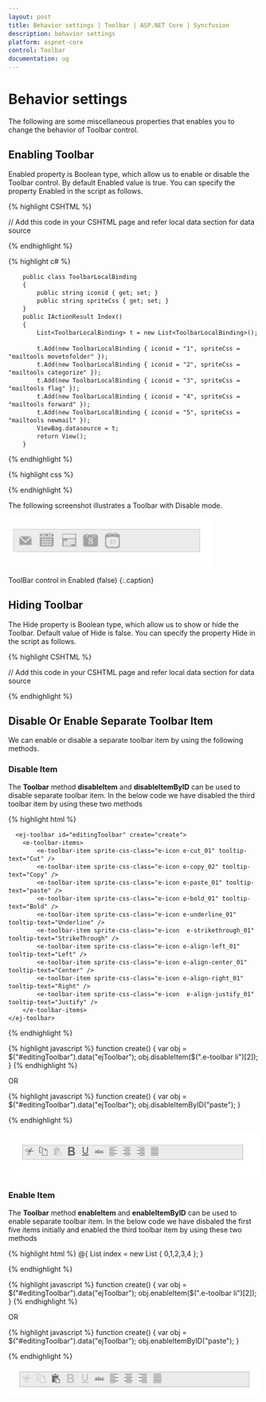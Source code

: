 ```yaml
---
layout: post
title: Behavior settings | Toolbar | ASP.NET Core | Syncfusion
description: behavior settings
platform: aspnet-core
control: Toolbar
documentation: ug
---
```


# Behavior settings

The following are some miscellaneous properties that enables you to change the behavior of Toolbar control.

## Enabling Toolbar

Enabled property is Boolean type, which allow us to enable or disable the Toolbar control. By default Enabled value is true. You can specify the property Enabled in the script as follows.

{% highlight CSHTML %}

// Add this code in your CSHTML page and refer local data section for data source

<ej-toolbar id="toolbar" width="250px" enabled="false" dataSource="ViewBag.datasource">
    <e-toolbar-fields id="iconid" sprite-css-class="spriteCss">
</ej-toolbar>

{% endhighlight %}

{% highlight c# %}

        public class ToolbarLocalBinding
        {
            public string iconid { get; set; }
            public string spriteCss { get; set; }
        }
        public IActionResult Index()
        {
            List<ToolbarLocalBinding> t = new List<ToolbarLocalBinding>();

            t.Add(new ToolbarLocalBinding { iconid = "1", spriteCss = "mailtools movetofolder" });
            t.Add(new ToolbarLocalBinding { iconid = "2", spriteCss = "mailtools categorize" });
            t.Add(new ToolbarLocalBinding { iconid = "3", spriteCss = "mailtools flag" });
            t.Add(new ToolbarLocalBinding { iconid = "4", spriteCss = "mailtools forward" });
            t.Add(new ToolbarLocalBinding { iconid = "5", spriteCss = "mailtools newmail" });
            ViewBag.datasource = t;
            return View();
        }

{% endhighlight %}

{% highlight css %}

<style type="text/css" class="cssStyles">
.e-tooltxt .mailtools {
        background-image: url('../Content/images/maild.png');
    }
    .e-tooltxt .mailtools {
        display: block;
        background-image: url('../Content/images/maill.png');
        height: 24px;
        width: 24px;
        background-repeat: no-repeat;
    }
    .e-tooltxt:hover .mailtools, .darktheme .cols-sample-area .e-tooltxt:hover .mailtools {
        background-image: url('../Content/images/mailh.png');
    }
    .mailtools.movetofolder {
        background-position: -12px -40px;
    }
    .mailtools.categorize {
        background-position: -14px -248px;
    }
    .mailtools.flag {
        background-position: -13px -282px;
    }
    .mailtools.forward {
        background-position: -14px -314px;
    }
    .mailtools.newmail {
        background-position: -14px -348px;
    }
    .frame {
        height: 280px;
        width: 695px;
        border-radius: none;
        margin-left: 0;
        margin-top: 40px;
        padding: 0;
    }
    .control {
        margin: 120px 200px 0;
    }
</style>

{% endhighlight %}

The following screenshot illustrates a Toolbar with Disable mode.

![](Behavior-settings_images/Behavior-settings_img1.png)

ToolBar control in Enabled (false)
{:.caption}

## Hiding Toolbar 

The Hide property is Boolean type, which allow us to show or hide the Toolbar. Default value of Hide is false. You can specify the property Hide in the script as follows. 

 {% highlight CSHTML %}

// Add this code in your CSHTML page and refer local data section for data source

<ej-toolbar id="toolbar" width="250px" hide="true" dataSource="ViewBag.datasource">
    <e-toolbar-fields id="iconid" sprite-css-class="spriteCss">
</ej-toolbar>

{% endhighlight %}

## Disable Or Enable Separate Toolbar Item

We can enable or disable a separate toolbar item by using the following methods.

### Disable Item

The **Toolbar** method **disableItem** and **disableItemByID** can be used to disable separate toolbar item. In the below code we have disabled the third toolbar item by using these two methods

{% highlight html %}

      <ej-toolbar id="editingToolbar" create="create">
        <e-toolbar-items>
            <e-toolbar-item sprite-css-class="e-icon e-cut_01" tooltip-text="Cut" />
            <e-toolbar-item sprite-css-class="e-icon e-copy_02" tooltip-text="Copy" />
            <e-toolbar-item sprite-css-class="e-icon e-paste_01" tooltip-text="paste" />
            <e-toolbar-item sprite-css-class="e-icon e-bold_01" tooltip-text="Bold" />
            <e-toolbar-item sprite-css-class="e-icon e-underline_01" tooltip-text="Underline" />
            <e-toolbar-item sprite-css-class="e-icon  e-strikethrough_01" tooltip-text="StrikeThrough" />
            <e-toolbar-item sprite-css-class="e-icon e-align-left_01" tooltip-text="Left" />
            <e-toolbar-item sprite-css-class="e-icon e-align-center_01" tooltip-text="Center" />
            <e-toolbar-item sprite-css-class="e-icon e-align-right_01" tooltip-text="Right" />
            <e-toolbar-item sprite-css-class="e-icon  e-align-justify_01" tooltip-text="Justify" />
        </e-toolbar-items>
    </ej-toolbar> 
    
{% endhighlight %}

{% highlight javascript %}
           function create() {
            var obj = $("#editingToolbar").data("ejToolbar");
            obj.disableItem($(".e-toolbar li")[2]);
        }
{% endhighlight %}

OR

{% highlight javascript %}
       function create() {
            var obj = $("#editingToolbar").data("ejToolbar");
             obj.disableItemByID("paste");
        }
        
{% endhighlight %}


![](Behavior-settings_images/Behaviour-settings1.jpg)

### Enable Item

The **Toolbar** method **enableItem** and **enableItemByID** can be used to enable separate toolbar item. In the below code we have disbaled the first five items initially and enabled the third toolbar item by using these two methods

{% highlight html %}
      @{
           List<int> index = new List<int> { 0,1,2,3,4 };
       }
	 <ej-toolbar id="editingToolbar" create="create"  disabled-item-indices="index">
        <e-toolbar-items>
            <e-toolbar-item sprite-css-class="e-icon e-cut_01" tooltip-text="Cut" />
            <e-toolbar-item sprite-css-class="e-icon e-copy_02" tooltip-text="Copy" />
            <e-toolbar-item sprite-css-class="e-icon e-paste_01" tooltip-text="paste" />
            <e-toolbar-item sprite-css-class="e-icon e-bold_01" tooltip-text="Bold" />
            <e-toolbar-item sprite-css-class="e-icon e-underline_01" tooltip-text="Underline" />
            <e-toolbar-item sprite-css-class="e-icon  e-strikethrough_01" tooltip-text="StrikeThrough" />
            <e-toolbar-item sprite-css-class="e-icon e-align-left_01" tooltip-text="Left" />
            <e-toolbar-item sprite-css-class="e-icon e-align-center_01" tooltip-text="Center" />
            <e-toolbar-item sprite-css-class="e-icon e-align-right_01" tooltip-text="Right" />
            <e-toolbar-item sprite-css-class="e-icon  e-align-justify_01" tooltip-text="Justify" />
        </e-toolbar-items>
    </ej-toolbar> 
    
{% endhighlight %}

{% highlight javascript %}
           function create() {
            var obj = $("#editingToolbar").data("ejToolbar");
            obj.enableItem($(".e-toolbar li")[2]);
        }
{% endhighlight %}

OR

{% highlight javascript %}
       function create() {
            var obj = $("#editingToolbar").data("ejToolbar");
             obj.enableItemByID("paste");
        }
        
{% endhighlight %}

![](Behavior-settings_images/Behaviour-settings2.jpg)

